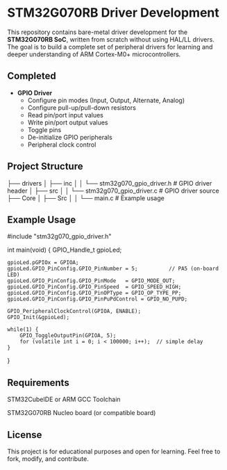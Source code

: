 # STM32G070RB Driver Development

This repository contains bare-metal driver development for the **STM32G070RB SoC**, written from scratch without using HAL/LL drivers.  
The goal is to build a complete set of peripheral drivers for learning and deeper understanding of ARM Cortex-M0+ microcontrollers.

##  Completed
- **GPIO Driver**
  - Configure pin modes (Input, Output, Alternate, Analog)
  - Configure pull-up/pull-down resistors
  - Read pin/port input values
  - Write pin/port output values
  - Toggle pins
  - De-initialize GPIO peripherals
  - Peripheral clock control

##  Project Structure
├── drivers
│ ├── inc
│ │ └── stm32g070_gpio_driver.h # GPIO driver header
│ ├── src
│ │ └── stm32g070_gpio_driver.c # GPIO driver source
├── Core
│ ├── Src
│ │ └── main.c # Example usage


##  Example Usage
#include "stm32g070_gpio_driver.h"

int main(void) {
    GPIO_Handle_t gpioLed;

    gpioLed.pGPIOx = GPIOA;
    gpioLed.GPIO_PinConfig.GPIO_PinNumber = 5;          // PA5 (on-board LED)
    gpioLed.GPIO_PinConfig.GPIO_PinMode   = GPIO_MODE_OUT;
    gpioLed.GPIO_PinConfig.GPIO_PinSpeed  = GPIO_SPEED_HIGH;
    gpioLed.GPIO_PinConfig.GPIO_PinOPType = GPIO_OP_TYPE_PP;
    gpioLed.GPIO_PinConfig.GPIO_PinPuPdControl = GPIO_NO_PUPD;

    GPIO_PeripheralClockControl(GPIOA, ENABLE);
    GPIO_Init(&gpioLed);

    while(1) {
        GPIO_ToggleOutputPin(GPIOA, 5);
        for (volatile int i = 0; i < 100000; i++);  // simple delay
    }
}

## Requirements

STM32CubeIDE or ARM GCC Toolchain

STM32G070RB Nucleo board (or compatible board)

## License

This project is for educational purposes and open for learning.
Feel free to fork, modify, and contribute.
